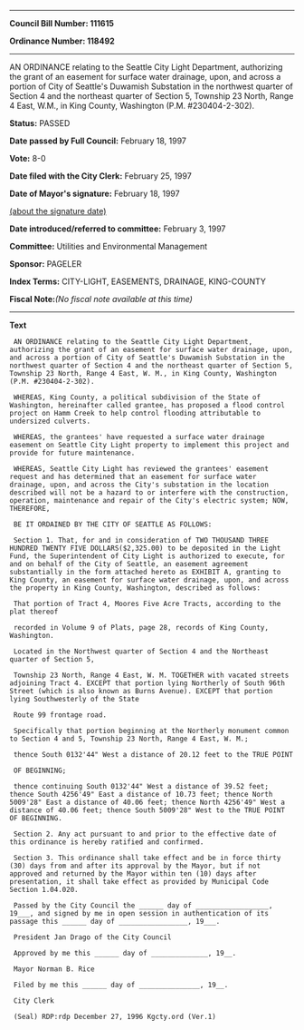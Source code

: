 

********

**Council Bill Number: 111615**
   
**Ordinance Number: 118492**
********

 AN ORDINANCE relating to the Seattle City Light Department, authorizing the grant of an easement for surface water drainage, upon, and across a portion of City of Seattle's Duwamish Substation in the northwest quarter of Section 4 and the northeast quarter of Section 5, Township 23 North, Range 4 East, W.M., in King County, Washington (P.M. #230404-2-302).

**Status:** PASSED
   
**Date passed by Full Council:** February 18, 1997
   
**Vote:** 8-0
   
**Date filed with the City Clerk:** February 25, 1997
   
**Date of Mayor's signature:** February 18, 1997
   
[(about the signature date)](/~public/approvaldate.htm)
   
   
   
**Date introduced/referred to committee:** February 3, 1997
   
**Committee:** Utilities and Environmental Management
   
**Sponsor:** PAGELER
   
   
**Index Terms:** CITY-LIGHT, EASEMENTS, DRAINAGE, KING-COUNTY

**Fiscal Note:**_(No fiscal note available at this time)_

********

**Text**
   
```
 AN ORDINANCE relating to the Seattle City Light Department, authorizing the grant of an easement for surface water drainage, upon, and across a portion of City of Seattle's Duwamish Substation in the northwest quarter of Section 4 and the northeast quarter of Section 5, Township 23 North, Range 4 East, W. M., in King County, Washington (P.M. #230404-2-302).

 WHEREAS, King County, a political subdivision of the State of Washington, hereinafter called grantee, has proposed a flood control project on Hamm Creek to help control flooding attributable to undersized culverts.

 WHEREAS, the grantees' have requested a surface water drainage easement on Seattle City Light property to implement this project and provide for future maintenance.

 WHEREAS, Seattle City Light has reviewed the grantees' easement request and has determined that an easement for surface water drainage, upon, and across the City's substation in the location described will not be a hazard to or interfere with the construction, operation, maintenance and repair of the City's electric system; NOW, THEREFORE,

 BE IT ORDAINED BY THE CITY OF SEATTLE AS FOLLOWS:

 Section 1. That, for and in consideration of TWO THOUSAND THREE HUNDRED TWENTY FIVE DOLLARS($2,325.00) to be deposited in the Light Fund, the Superintendent of City Light is authorized to execute, for and on behalf of the City of Seattle, an easement agreement substantially in the form attached hereto as EXHIBIT A, granting to King County, an easement for surface water drainage, upon, and across the property in King County, Washington, described as follows:

 That portion of Tract 4, Moores Five Acre Tracts, according to the plat thereof

 recorded in Volume 9 of Plats, page 28, records of King County, Washington.

 Located in the Northwest quarter of Section 4 and the Northeast quarter of Section 5,

 Township 23 North, Range 4 East, W. M. TOGETHER with vacated streets adjoining Tract 4. EXCEPT that portion lying Northerly of South 96th Street (which is also known as Burns Avenue). EXCEPT that portion lying Southwesterly of the State

 Route 99 frontage road.

 Specifically that portion beginning at the Northerly monument common to Section 4 and 5, Township 23 North, Range 4 East, W. M.;

 thence South 0132'44" West a distance of 20.12 feet to the TRUE POINT

 OF BEGINNING;

 thence continuing South 0132'44" West a distance of 39.52 feet; thence South 4256'49" East a distance of 10.73 feet; thence North 5009'28" East a distance of 40.06 feet; thence North 4256'49" West a distance of 40.06 feet; thence South 5009'28" West to the TRUE POINT OF BEGINNING.

 Section 2. Any act pursuant to and prior to the effective date of this ordinance is hereby ratified and confirmed.

 Section 3. This ordinance shall take effect and be in force thirty (30) days from and after its approval by the Mayor, but if not approved and returned by the Mayor within ten (10) days after presentation, it shall take effect as provided by Municipal Code Section 1.04.020.

 Passed by the City Council the ______ day of __________________, 19___, and signed by me in open session in authentication of its passage this ______ day of _________________, 19___.

 President Jan Drago of the City Council

 Approved by me this ______ day of ______________, 19__.

 Mayor Norman B. Rice

 Filed by me this ______ day of _______________, 19__.

 City Clerk

 (Seal) RDP:rdp December 27, 1996 Kgcty.ord (Ver.1)

```
